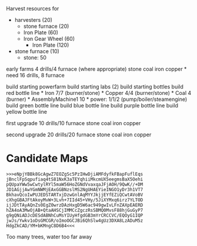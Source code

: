 
Harvest resources for
  * harvesters (20)
    * stone furnace (20)
    * Iron Plate (60)
    * Iron Gear Wheel (60)
        * Iron Plate (120)
  * stone furnace (10)
    * stone: 50


early farms 4 drills/4 furnace (where appropriate)
    stone
    coal
    iron
    copper
    * need 16 drills, 8 furnace


build starting powerfarm
build starting labs (2)
build starting bottles
build red bottle line
    * Iron 7/7 (burner/stone)
    * Copper 4/4 (burner/stone)
    * Coal 4 (burner)
    * AssemblyMachine1 10
    * power: 1/1/2 (pump/boiler/steamengine)
build green bottle line
build blue bottle line
build purple bottle line
build yellow bottle line

first upgrade 10 drills/10 furnace
    stone
    coal
    iron
    copper

second upgrade 20 drills/20 furnace
    stone
    coal
    iron
    copper

# Candidate Maps
```
>>>eNpjYBBk8GcAgwZ7EOZgSc5PzIHwDjiAMFdyfkFBapFuflEqs
jBnclFpSqpufiaq4tS81NxK3aTEYqhiiMkcmUX5eegmsBaX5Oehi
pQUpaYWw5wCwtylRYl5maW56HoZGNdVvaxqaJFjAOH/9QwK//+DM
JD1AGjjAwYGmNWMjEAxGGBNzslMS2NgUHAEYieINGO1yDr3h1VT7
BkhavQcoIwPUJEDSTARTxjDzwGnlAqMYYJkjjEYfEZiQCwtAVoBV
cXhgGBAJFtAkoyMvW+3Lvh+7IId45+VHy/5JiXYMxq6irz7YLTOD
ijJDtTAyAQnZs0EgZ0wrzDAzHxgD5W6ac949gwIvLFnZAXpEAERD
hZA4oA3MwOjAB+QtaAHSCjIMMCcZgczRsSBMQ0MvsF88hjGuGyP7
g9gQNiADJcDESdABNhCuMsYIUyHfgdGB3mYrCRCCVC/EQOyG1IQP
jwJs/Ywkv1oDsGMCGR/oImoOGCJBi6QhSlw4gUz3DXA8LzADuM5z
HdgZkCAD/YM+bKMngC8D6B4<<<
```
Too many trees, water too far away

